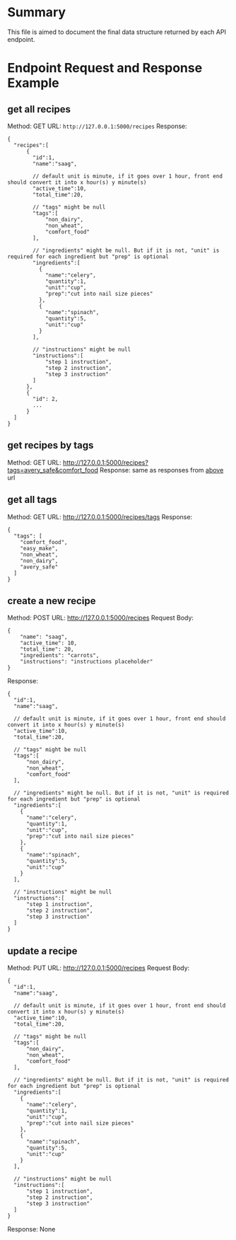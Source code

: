 # Summary
This file is aimed to document the final data structure returned by each API endpoint.

# Endpoint Request and Response Example

## get all recipes
Method: GET
URL: `http://127.0.0.1:5000/recipes`
Response:

    {
      "recipes":[
          {
            "id":1,
            "name":"saag",

            // default unit is minute, if it goes over 1 hour, front end should convert it into x hour(s) y minute(s)
            "active_time":10,
            "total_time":20,

            // "tags" might be null
            "tags":[
                "non_dairy",
                "non_wheat",
                "comfort_food"
            ],

            // "ingredients" might be null. But if it is not, "unit" is required for each ingredient but "prep" is optional 
            "ingredients":[
              {
                "name":"celery",
                "quantity":1,
                "unit":"cup",
                "prep":"cut into nail size pieces"
              },
              {
                "name":"spinach",
                "quantity":5,
                "unit":"cup"
              }
            ],

            // "instructions" might be null
            "instructions":[
                "step 1 instruction",
                "step 2 instruction",
                "step 3 instruction"
            ]
          },
          {
            "id": 2,
            ...
          }
      ]
    }


## get recipes by tags
Method: GET
URL: http://127.0.0.1:5000/recipes?tags=avery_safe&comfort_food
Response: same as responses from [above](#get-all-recipes) url

## get all tags
Method: GET
URL: http://127.0.0.1:5000/recipes/tags
Response:

    {
      "tags": [
        "comfort_food",
        "easy_make",
        "non_wheat",
        "non_dairy",
        "avery_safe"
      ]
    }

## create a new recipe
Method: POST
URL: http://127.0.0.1:5000/recipes
Request Body:

    {
        "name": "saag",
        "active_time": 10,
        "total_time": 20,
        "ingredients": "carrots",
        "instructions": "instructions placeholder"
    }
Response: 

    {
      "id":1,
      "name":"saag",

      // default unit is minute, if it goes over 1 hour, front end should convert it into x hour(s) y minute(s)
      "active_time":10,
      "total_time":20,

      // "tags" might be null
      "tags":[
          "non_dairy",
          "non_wheat",
          "comfort_food"
      ],

      // "ingredients" might be null. But if it is not, "unit" is required for each ingredient but "prep" is optional 
      "ingredients":[
        {
          "name":"celery",
          "quantity":1,
          "unit":"cup",
          "prep":"cut into nail size pieces"
        },
        {
          "name":"spinach",
          "quantity":5,
          "unit":"cup"
        }
      ],

      // "instructions" might be null
      "instructions":[
          "step 1 instruction",
          "step 2 instruction",
          "step 3 instruction"
      ]
    }

## update a recipe
Method: PUT
URL: http://127.0.0.1:5000/recipes
Request Body:

    {
      "id":1,
      "name":"saag",

      // default unit is minute, if it goes over 1 hour, front end should convert it into x hour(s) y minute(s)
      "active_time":10,
      "total_time":20,

      // "tags" might be null
      "tags":[
          "non_dairy",
          "non_wheat",
          "comfort_food"
      ],

      // "ingredients" might be null. But if it is not, "unit" is required for each ingredient but "prep" is optional 
      "ingredients":[
        {
          "name":"celery",
          "quantity":1,
          "unit":"cup",
          "prep":"cut into nail size pieces"
        },
        {
          "name":"spinach",
          "quantity":5,
          "unit":"cup"
        }
      ],

      // "instructions" might be null
      "instructions":[
          "step 1 instruction",
          "step 2 instruction",
          "step 3 instruction"
      ]
    }

Response:
None
